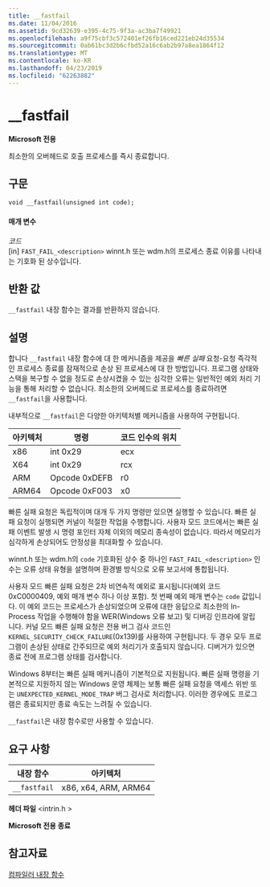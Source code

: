 ```yaml
---
title: __fastfail
ms.date: 11/04/2016
ms.assetid: 9cd32639-e395-4c75-9f3a-ac3ba7f49921
ms.openlocfilehash: a9f75cbf3c572401ef26fb16ced221eb24d35534
ms.sourcegitcommit: 0ab61bc3d2b6cfbd52a16c6ab2b97a8ea1864f12
ms.translationtype: MT
ms.contentlocale: ko-KR
ms.lasthandoff: 04/23/2019
ms.locfileid: "62263882"
---
```

# <a name="fastfail"></a>__fastfail

**Microsoft 전용**

최소한의 오버헤드로 호출 프로세스를 즉시 종료합니다.

## <a name="syntax"></a>구문

```
void __fastfail(unsigned int code);
```

#### <a name="parameters"></a>매개 변수

*코드*<br/>
[in] `FAST_FAIL_<description>` winnt.h 또는 wdm.h의 프로세스 종료 이유를 나타내는 기호화 된 상수입니다.

## <a name="return-value"></a>반환 값

`__fastfail` 내장 함수는 결과를 반환하지 않습니다.

## <a name="remarks"></a>설명

합니다 `__fastfail` 내장 함수에 대 한 메커니즘을 제공을 *빠른 실패* 요청-요청 즉각적인 프로세스 종료를 잠재적으로 손상 된 프로세스에 대 한 방법입니다. 프로그램 상태와 스택을 복구할 수 없을 정도로 손상시켰을 수 있는 심각한 오류는 일반적인 예외 처리 기능을 통해 처리할 수 없습니다. 최소한의 오버헤드로 프로세스를 종료하려면 `__fastfail`을 사용합니다.

내부적으로 `__fastfail`은 다양한 아키텍처별 메커니즘을 사용하여 구현됩니다.

|아키텍처|명령|코드 인수의 위치|
|------------------|-----------------|-------------------------------|
|x86|int 0x29|ecx|
|X64|int 0x29|rcx|
|ARM|Opcode 0xDEFB|r0|
|ARM64|Opcode 0xF003|x0|

빠른 실패 요청은 독립적이며 대개 두 가지 명령만 있으면 실행할 수 있습니다. 빠른 실패 요청이 실행되면 커널이 적절한 작업을 수행합니다. 사용자 모드 코드에서는 빠른 실패 이벤트 발생 시 명령 포인터 자체 이외의 메모리 종속성이 없습니다. 따라서 메모리가 심각하게 손상되어도 안정성을 최대화할 수 있습니다.

winnt.h 또는 wdm.h의 `code` 기호화된 상수 중 하나인 `FAST_FAIL_<description>` 인수는 오류 상태 유형을 설명하며 환경별 방식으로 오류 보고서에 통합됩니다.

사용자 모드 빠른 실패 요청은 2차 비연속적 예외로 표시됩니다(예외 코드 0xC0000409, 예외 매개 변수 하나 이상 포함). 첫 번째 예외 매개 변수는 `code` 값입니다. 이 예외 코드는 프로세스가 손상되었으며 오류에 대한 응답으로 최소한의 In-Process 작업을 수행해야 함을 WER(Windows 오류 보고) 및 디버깅 인프라에 알립니다. 커널 모드 빠른 실패 요청은 전용 버그 검사 코드인 `KERNEL_SECURITY_CHECK_FAILURE`(0x139)를 사용하여 구현됩니다. 두 경우 모두 프로그램이 손상된 상태로 간주되므로 예외 처리기가 호출되지 않습니다. 디버거가 있으면 종료 전에 프로그램 상태를 검사합니다.

Windows 8부터는 빠른 실패 메커니즘이 기본적으로 지원됩니다. 빠른 실패 명령을 기본적으로 지원하지 않는 Windows 운영 체제는 보통 빠른 실패 요청을 액세스 위반 또는 `UNEXPECTED_KERNEL_MODE_TRAP` 버그 검사로 처리합니다. 이러한 경우에도 프로그램은 종료되지만 종료 속도는 느려질 수 있습니다.

`__fastfail`은 내장 함수로만 사용할 수 있습니다.

## <a name="requirements"></a>요구 사항

|내장 함수|아키텍처|
|---------------|------------------|
|`__fastfail`|x86, x64, ARM, ARM64|

**헤더 파일** \<intrin.h >

**Microsoft 전용 종료**

## <a name="see-also"></a>참고자료

[컴파일러 내장 함수](../intrinsics/compiler-intrinsics.md)
